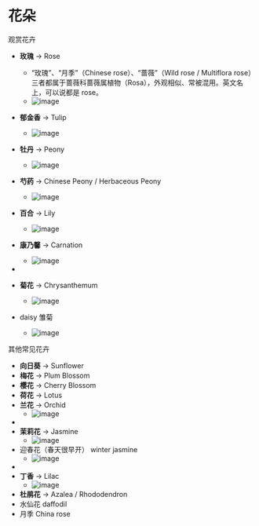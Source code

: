  

# 花朵

观赏花卉  
- **玫瑰** → Rose
  - “玫瑰”、“月季”（Chinese rose）、“蔷薇”（Wild rose / Multiflora rose）三者都属于蔷薇科蔷薇属植物（Rosa），外观相似、常被混用。英文名上，可以说都是 rose。
  - ![image](https://github.com/user-attachments/assets/dac83a4e-0e23-49f6-aa0a-2c264e4e0783)
- **郁金香** → Tulip
  - ![image](https://github.com/user-attachments/assets/7d16ebdf-0740-40ef-a827-ee1166017367)
- **牡丹** → Peony
  - ![image](https://github.com/user-attachments/assets/8dd16097-813a-4699-8b73-f35823647c5f)
- **芍药** → Chinese Peony / Herbaceous Peony
  - ![image](https://github.com/user-attachments/assets/44783584-1fef-42e2-8e14-a0d47f202b29)
- **百合** → Lily
  - ![image](https://github.com/user-attachments/assets/7517b1a7-bf49-4b9b-b8bc-a991eb11205a)
- **康乃馨** → Carnation
  - ![image](https://github.com/user-attachments/assets/32a6da2f-0a8b-4f7f-9951-46842f8feaf1)
 
-
- **菊花** → Chrysanthemum
  - ![image](https://github.com/user-attachments/assets/793d46ed-1c21-4005-a768-c1c55b9d0b35)
- daisy 雏菊
  - ![image](https://github.com/user-attachments/assets/0e2e35e7-c217-45c3-9f22-b73ed5de0f48)

其他常见花卉
- **向日葵** → Sunflower
- **梅花** → Plum Blossom  
- **樱花** → Cherry Blossom  
- **荷花** → Lotus  
- **兰花** → Orchid
  - ![image](https://github.com/user-attachments/assets/d3bb9f47-1f03-44dd-922d-6238352904ad)
-
- **茉莉花** → Jasmine
  - ![image](https://github.com/user-attachments/assets/7214b2af-b2eb-4edc-8420-8034c2715654)
- 迎春花（春天很早开） winter jasmine
  - ![image](https://github.com/user-attachments/assets/172e510b-56c2-4498-bf15-d8becd5745ee)
-
- **丁香** → Lilac
  - ![image](https://github.com/user-attachments/assets/7ecac555-0aa3-416e-9a27-402f93965cfc)
- **杜鹃花** → Azalea / Rhododendron  
- 水仙花 daffodil
- 月季 China rose
